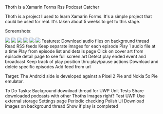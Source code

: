  Thoth is a Xamarin Forms Rss Podcast Catcher


Thoth is a project I used to learn Xamarin Forms.  It's a simple project that could be used for real.  It's taken about 5 weeks to get to this stage.

 Screenshots:

<IMG src="https://github.com/ssorrrell/Thoth/blob/master/Thoth%203%2021072020.png" />

<IMG src="https://github.com/ssorrrell/Thoth/blob/master/Thoth%202%2021072020.png" />

<IMG src="https://github.com/ssorrrell/Thoth/blob/master/Thoth%201%2021072020.png" />

<IMG src="https://github.com/ssorrrell/Thoth/blob/master/Thoth%204%2021072020.png" />

<IMG src="https://github.com/ssorrrell/Thoth/blob/master/Thoth%205%2021072020.png" />

<IMG src="https://github.com/ssorrrell/Thoth/blob/master/Thoth%206%2021072020.png" />
 Features:
 Download audio files on background thread
 Read RSS feeds
 Keep separate images for each episode
 Play 1 audio file at a time
 Play from episode list and details page
 Click on cover art from episode detail page to see full screen art
 Detect play ended event and broadcast
 Keep track of play position thru play/pause actions
 Download and delete specific episodes
 Add feed from url
 
 Target:
 The Android side is developed against a Pixel 2 Pie and Nokia 5x Pie emulator.
 
 To Do Tasks:
 Background download thread for UWP
 Unit Tests
 Share downloaded podcasts with other Thoths
 Images right?
 Test UWP
 Use external storage
 Settings page
 Periodic checking
 Polish UI
 Download images on background thread
 Show if play is completed
 
 
